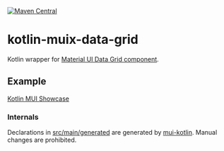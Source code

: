 [![Maven Central](https://img.shields.io/maven-central/v/org.jetbrains.kotlin-wrappers/kotlin-muix-data-grid)](https://mvnrepository.com/artifact/org.jetbrains.kotlin-wrappers/kotlin-muix-data-grid)

# kotlin-muix-data-grid

Kotlin wrapper for [Material UI Data Grid component](https://mui.com/components/data-grid/).

## Example

[Kotlin MUI Showcase](https://github.com/karakum-team/kotlin-mui-showcase)

### Internals

Declarations in [src/main/generated](./src/main/generated) are generated by [mui-kotlin](https://github.com/karakum-team/mui-kotlin). Manual changes are prohibited.</br>
